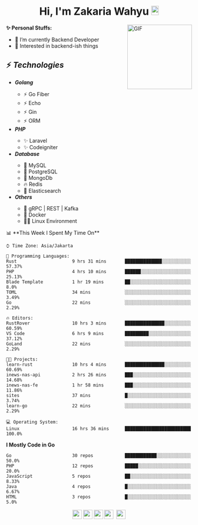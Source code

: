 <h1 align="center">Hi, I'm Zakaria Wahyu <img src="https://github.com/TheDudeThatCode/TheDudeThatCode/blob/master/Assets/Hi.gif" width="20px" height="25px"></h1>

<img align="right" alt="GIF" height="175px" src="https://www.nayakapratama.co.id/wp-content/uploads/2019/07/Website-Maintenance.gif" />

**✨ Personal Stuffs:**
- 🔭 I’m currently Backend Developer
- 🌱 Interested in backend-ish things

<h2>⚡ <i>Technologies</i></h2>
<ul>
<li><strong><i>Golang</i></strong></li>
  <ul>
    <li>⚡ Go Fiber</li>
    <li>⚡ Echo</li>
    <li>⚡ Gin</li>
    <li>⚡ ORM</li>
  </ul>
<li><strong><i>PHP</i></strong></li>
  <ul>
    <li>✨ Laravel</li>
    <li>✨ Codeigniter</li>
  </ul>
<li><strong><i>Database</i></strong></li>
  <ul>
    <li>🐬 MySQL</li>
    <li>🐘 PostgreSQL</li>
    <li>🍃 MongoDb</li>
    <li>🔥 Redis</li>
    <li>🔎 Elasticsearch</li>
  </ul>
  <li><strong><i>Others</i></strong></li>
  <ul>
    <li>💫 gRPC | REST | Kafka</li>
    <li>🐳 Docker</li>
    <li>👨‍💻 Linux Environment</li>
  </ul>
</ul>
<!--START_SECTION:waka-->
📊 **This Week I Spent My Time On** 

```text
⌚︎ Time Zone: Asia/Jakarta

💬 Programming Languages: 
Rust                     9 hrs 31 mins       ██████████████░░░░░░░░░░░   57.37% 
PHP                      4 hrs 10 mins       ██████░░░░░░░░░░░░░░░░░░░   25.13% 
Blade Template           1 hr 19 mins        ██░░░░░░░░░░░░░░░░░░░░░░░   8.0% 
TOML                     34 mins             ░░░░░░░░░░░░░░░░░░░░░░░░░   3.49% 
Go                       22 mins             ░░░░░░░░░░░░░░░░░░░░░░░░░   2.29%

🔥 Editors: 
RustRover                10 hrs 3 mins       ███████████████░░░░░░░░░░   60.59% 
VS Code                  6 hrs 9 mins        █████████░░░░░░░░░░░░░░░░   37.12% 
GoLand                   22 mins             ░░░░░░░░░░░░░░░░░░░░░░░░░   2.29%

🐱‍💻 Projects: 
learn-rust               10 hrs 4 mins       ███████████████░░░░░░░░░░   60.69% 
inews-nas-api            2 hrs 26 mins       ███░░░░░░░░░░░░░░░░░░░░░░   14.68% 
inews-nas-fe             1 hr 58 mins        ███░░░░░░░░░░░░░░░░░░░░░░   11.86% 
sites                    37 mins             █░░░░░░░░░░░░░░░░░░░░░░░░   3.74% 
learn-go                 22 mins             ░░░░░░░░░░░░░░░░░░░░░░░░░   2.29%

💻 Operating System: 
Linux                    16 hrs 36 mins      █████████████████████████   100.0%

```

**I Mostly Code in Go** 

```text
Go                       30 repos            ████████████░░░░░░░░░░░░░   50.0% 
PHP                      12 repos            █████░░░░░░░░░░░░░░░░░░░░   20.0% 
JavaScript               5 repos             ██░░░░░░░░░░░░░░░░░░░░░░░   8.33% 
Java                     4 repos             █░░░░░░░░░░░░░░░░░░░░░░░░   6.67% 
HTML                     3 repos             █░░░░░░░░░░░░░░░░░░░░░░░░   5.0%

```



<!--END_SECTION:waka-->

<p align="center">
<a href="https://www.linkedin.com/in/zakariawahyu" target="_blank"><img src="https://img.shields.io/badge/linkedin-%230077B5.svg?&style=for-the-badge&logo=linkedin&logoColor=white" height=25></a>
<a href="https://medium.com/@zakariawahyu" target="_blank"><img src="https://img.shields.io/badge/Medium-12100E?style=for-the-badge&logo=medium&logoColor=white" height=25></a>
<a href="https://medium.com/@zakariawahyu" target="_blank"><img src="https://img.shields.io/badge/Portfolio-2300843e?style=for-the-badge&logo=About.me&logoColor=white" height=25></a>
<a href="https://www.twitter.com/_zakariawahyu" target="_blank"><img src="https://img.shields.io/badge/twitter-%231DA1F2.svg?&style=for-the-badge&logo=twitter&logoColor=white" height=25></a> 
<a href="https://www.instagram.com/_zakariawahyu" target="_blank"><img src="https://img.shields.io/badge/instagram-%23E4405F.svg?&style=for-the-badge&logo=instagram&logoColor=white" height=25></a>
